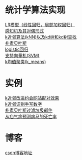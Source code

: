 # 统计学算法实现
[LR模型（线性回归，局部加权回归）](https://github.com/AndyShan/statisticsStudy/tree/master/LR)<br/>
[感知机及其对偶形式](https://github.com/AndyShan/statisticsStudy/tree/master/perception)<br/>
[k近邻算法(kNN)以及kd树和kd树查找](https://github.com/AndyShan/statisticsStudy/tree/master/kNN)<br/>
[朴素贝叶斯](https://github.com/AndyShan/statisticsStudy/tree/master/NaiveBayes)<br/>
[logistic回归](https://github.com/AndyShan/statisticsStudy/tree/master/logistic_regression)<br/>
[支持向量机(SVM)](https://github.com/AndyShan/statisticsStudy/tree/master/svm)<br/>
[k均值聚类(k_means)](https://github.com/AndyShan/statisticsStudy/tree/master/k_means)
# 实例
[k近邻改进约会网站配对效果](https://github.com/AndyShan/statisticsStudy/tree/master/demo/datingTest)<br/>
[k近邻识别手写数字](https://github.com/AndyShan/statisticsStudy/tree/master/demo/handwritingDigitTest)<br/>
[朴素贝叶斯过滤垃圾邮件](https://github.com/AndyShan/statisticsStudy/tree/master/demo/emailBayes)<br/>
[从疝气病预测病马的死亡率](https://github.com/AndyShan/statisticsStudy/tree/master/demo/horse_Colic)
# 博客
[csdn博客地址](http://blog.csdn.net/Andy_Shan/article/category/6396151)